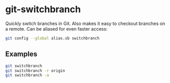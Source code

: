 # git-switchbranch

Quickly switch branches in Git. Also makes it easy to checkout branches on a remote. Can be aliased for even faster access:

```bash
git config --global alias.sb switchbranch
```

## Examples

```bash
git switchbranch
git switchbranch -r origin
git switchbranch -a
```

